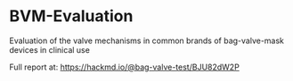 # BVM-Evaluation
Evaluation of the valve mechanisms in common brands of bag-valve-mask devices in clinical use

Full report at: https://hackmd.io/@bag-valve-test/BJU82dW2P
